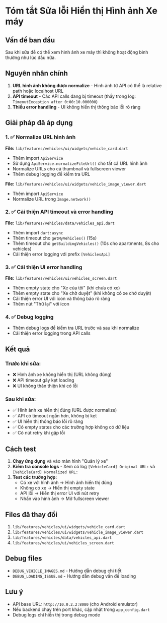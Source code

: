 # Tóm tắt Sửa lỗi Hiển thị Hình ảnh Xe máy

## Vấn đề ban đầu
Sau khi sửa để có thể xem hình ảnh xe máy thì không hoạt động bình thường như lúc đầu nữa.

## Nguyên nhân chính
1. **URL hình ảnh không được normalize** - Hình ảnh từ API có thể là relative path hoặc localhost URL
2. **API timeout** - Các API calls đang bị timeout (thấy trong log: `TimeoutException after 0:00:10.000000`)
3. **Thiếu error handling** - UI không hiển thị thông báo lỗi rõ ràng

## Giải pháp đã áp dụng

### 1. ✅ Normalize URL hình ảnh
**File:** `lib/features/vehicles/ui/widgets/vehicle_card.dart`
- Thêm import `ApiService`
- Sử dụng `ApiService.normalizeFileUrl()` cho tất cả URL hình ảnh
- Normalize URLs cho cả thumbnail và fullscreen viewer
- Thêm debug logging để kiểm tra URL

**File:** `lib/features/vehicles/ui/widgets/vehicle_image_viewer.dart`
- Thêm import `ApiService`
- Normalize URL trong `Image.network()`

### 2. ✅ Cải thiện API timeout và error handling
**File:** `lib/features/vehicles/data/vehicles_api.dart`
- Thêm import `dart:async`
- Thêm timeout cho `getMyVehicles()` (15s)
- Thêm timeout cho `getBuildingVehicles()` (10s cho apartments, 8s cho vehicles)
- Cải thiện error logging với prefix `[VehiclesApi]`

### 3. ✅ Cải thiện UI error handling
**File:** `lib/features/vehicles/ui/vehicles_screen.dart`
- Thêm empty state cho "Xe của tôi" (khi chưa có xe)
- Thêm empty state cho "Xe chờ duyệt" (khi không có xe chờ duyệt)
- Cải thiện error UI với icon và thông báo rõ ràng
- Thêm nút "Thử lại" với icon

### 4. ✅ Debug logging
- Thêm debug logs để kiểm tra URL trước và sau khi normalize
- Cải thiện error logging trong API calls

## Kết quả

### Trước khi sửa:
- ❌ Hình ảnh xe không hiển thị (URL không đúng)
- ❌ API timeout gây kẹt loading
- ❌ UI không thân thiện khi có lỗi

### Sau khi sửa:
- ✅ Hình ảnh xe hiển thị đúng (URL được normalize)
- ✅ API có timeout ngắn hơn, không bị kẹt
- ✅ UI hiển thị thông báo lỗi rõ ràng
- ✅ Có empty states cho các trường hợp không có dữ liệu
- ✅ Có nút retry khi gặp lỗi

## Cách test

1. **Chạy ứng dụng** và vào màn hình "Quản lý xe"
2. **Kiểm tra console logs** - Xem có log `[VehicleCard] Original URL:` và `[VehicleCard] Normalized URL:`
3. **Test các trường hợp:**
   - Có xe với hình ảnh → Hình ảnh hiển thị đúng
   - Không có xe → Hiển thị empty state
   - API lỗi → Hiển thị error UI với nút retry
   - Nhấn vào hình ảnh → Mở fullscreen viewer

## Files đã thay đổi

1. `lib/features/vehicles/ui/widgets/vehicle_card.dart`
2. `lib/features/vehicles/ui/widgets/vehicle_image_viewer.dart`
3. `lib/features/vehicles/data/vehicles_api.dart`
4. `lib/features/vehicles/ui/vehicles_screen.dart`

## Debug files

- `DEBUG_VEHICLE_IMAGES.md` - Hướng dẫn debug chi tiết
- `DEBUG_LOADING_ISSUE.md` - Hướng dẫn debug vấn đề loading

## Lưu ý

- API base URL: `http://10.0.2.2:8080` (cho Android emulator)
- Nếu backend chạy trên port khác, cập nhật trong `app_config.dart`
- Debug logs chỉ hiển thị trong debug mode
